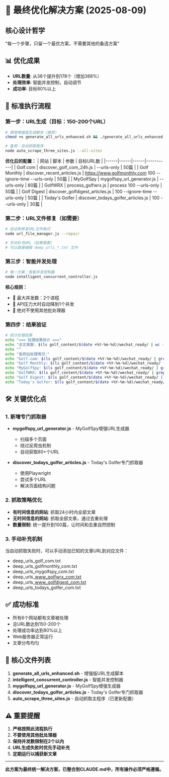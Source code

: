 # 🎯 最终优化解决方案 (2025-08-09)

## 核心设计哲学
"每一个步骤，只留一个最优方案，不需要其他的备选方案"

## 📊 优化成果
- **URL数量**: 从38个提升到178个（增加368%）
- **处理效率**: 智能并发控制，自动调节
- **成功率**: 目标80%以上

## 🚀 标准执行流程

### 第一步：URL生成（目标：150-200个URL）

```bash
# 使用增强版生成脚本（推荐）
chmod +x generate_all_urls_enhanced.sh && ./generate_all_urls_enhanced.sh

# 备用：自动抓取程序
node auto_scrape_three_sites.js --all-sites
```

**优化后的配置：**
| 网站 | 脚本 | 参数 | 目标URL数 |
|------|------|------|-----------|
| Golf.com | discover_golf_com_24h.js | --urls-only | 50篇 |
| Golf Monthly | discover_recent_articles.js | https://www.golfmonthly.com 100 --ignore-time --urls-only | 50篇 |
| MyGolfSpy | mygolfspy_url_generator.js | --urls-only | 80篇 |
| GolfWRX | process_golfwrx.js | process 100 --urls-only | 50篇 |
| Golf Digest | discover_golfdigest_articles.js | 100 --ignore-time --urls-only | 50篇 |
| Today's Golfer | discover_todays_golfer_articles.js | 100 --urls-only | 30篇 |

### 第二步：URL文件修复（如需要）

```bash
# 验证和修复URL文件格式
node url_file_manager.js --repair

# 手动补充URL（如果需要）
# 可以直接编辑 deep_urls_*.txt 文件
```

### 第三步：智能并发处理

```bash
# 唯一方案：智能并发控制器
node intelligent_concurrent_controller.js
```

**核心规则：**
- 🚨 最大并发数：2个进程
- 🚨 API压力大时自动降到1个并发
- 🚨 绝对不使用其他批处理器

### 第四步：结果验证

```bash
# 统计处理结果
echo "=== 处理结果统计 ==="
echo "总文章数: $(ls golf_content/$(date +%Y-%m-%d)/wechat_ready/ | wc -l) 篇"
echo ""
echo "各网站处理情况:"
echo "Golf.com: $(ls golf_content/$(date +%Y-%m-%d)/wechat_ready/ | grep -c golf || echo 0) 篇"
echo "Golf Monthly: $(ls golf_content/$(date +%Y-%m-%d)/wechat_ready/ | grep -c monthly || echo 0) 篇"  
echo "MyGolfSpy: $(ls golf_content/$(date +%Y-%m-%d)/wechat_ready/ | grep -c spy || echo 0) 篇"
echo "GolfWRX: $(ls golf_content/$(date +%Y-%m-%d)/wechat_ready/ | grep -c wrx || echo 0) 篇"
echo "Golf Digest: $(ls golf_content/$(date +%Y-%m-%d)/wechat_ready/ | grep -c digest || echo 0) 篇"
echo "Today's Golfer: $(ls golf_content/$(date +%Y-%m-%d)/wechat_ready/ | grep -c today || echo 0) 篇"
```

## 🛠️ 关键优化点

### 1. 新增专门抓取器
- **mygolfspy_url_generator.js** - MyGolfSpy增强URL生成器
  - 扫描多个页面
  - 绕过反爬虫机制
  - 自动获取80+个URL
  
- **discover_todays_golfer_articles.js** - Today's Golfer专门抓取器
  - 使用Playwright
  - 尝试多个URL
  - 解决页面结构问题

### 2. 抓取策略优化
- **有时间信息的网站**: 抓取24小时内全部文章
- **无时间信息的网站**: 抓取全部文章，通过去重处理
- **数量限制**: 统一提升到100篇，让时间和去重自然控制

### 3. 手动补充机制
当自动抓取失败时，可以手动添加已知的文章URL到对应文件：
- deep_urls_golf_com.txt
- deep_urls_golfmonthly_com.txt
- deep_urls_mygolfspy_com.txt
- deep_urls_www_golfwrx_com.txt
- deep_urls_www_golfdigest_com.txt
- deep_urls_todays_golfer_com.txt

## ✅ 成功标准
- 所有6个网站都有文章被处理
- 总URL数达到150-200个
- 处理成功率达到80%以上
- Web服务器正常运行
- 文章分布均匀

## 📁 核心文件列表
1. **generate_all_urls_enhanced.sh** - 增强版URL生成脚本
2. **intelligent_concurrent_controller.js** - 智能并发控制器
3. **mygolfspy_url_generator.js** - MyGolfSpy增强生成器
4. **discover_todays_golfer_articles.js** - Today's Golfer专门抓取器
5. **auto_scrape_three_sites.js** - 自动抓取主程序（已更新配置）

## ⚠️ 重要提醒
1. **严格按照此流程执行**
2. **不要使用其他批处理器**
3. **保持并发数限制在2个以内**
4. **URL生成失败时优先手动补充**
5. **定期运行以捕获新文章**

---

**此方案为最终统一解决方案，已整合到CLAUDE.md中，所有操作必须严格遵循。**